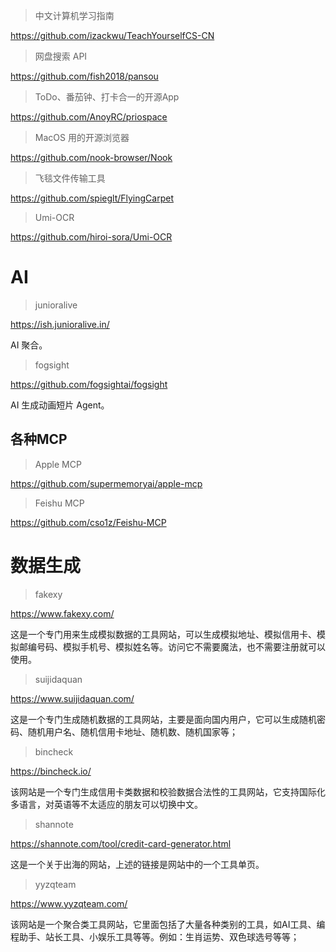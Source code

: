 > 中文计算机学习指南

https://github.com/izackwu/TeachYourselfCS-CN

> 网盘搜索 API

https://github.com/fish2018/pansou

> ToDo、番茄钟、打卡合一的开源App

https://github.com/AnoyRC/priospace

> MacOS 用的开源浏览器

https://github.com/nook-browser/Nook

> 飞毯文件传输工具

https://github.com/spieglt/FlyingCarpet

> Umi-OCR

https://github.com/hiroi-sora/Umi-OCR

# AI

> junioralive

https://ish.junioralive.in/

AI 聚合。

> fogsight

https://github.com/fogsightai/fogsight

AI 生成动画短片 Agent。

## 各种MCP
> Apple MCP

https://github.com/supermemoryai/apple-mcp

> Feishu MCP

https://github.com/cso1z/Feishu-MCP

# 数据生成

> fakexy

https://www.fakexy.com/

这是一个专门用来生成模拟数据的工具网站，可以生成模拟地址、模拟信用卡、模拟邮编号码、模拟手机号、模拟姓名等。访问它不需要魔法，也不需要注册就可以使用。

> suijidaquan

https://www.suijidaquan.com/

这是一个专门生成随机数据的工具网站，主要是面向国内用户，它可以生成随机密码、随机用户名、随机信用卡地址、随机数、随机国家等；

> bincheck

https://bincheck.io/

该网站是一个专门生成信用卡类数据和校验数据合法性的工具网站，它支持国际化多语言，对英语等不太适应的朋友可以切换中文。

> shannote

https://shannote.com/tool/credit-card-generator.html

这是一个关于出海的网站，上述的链接是网站中的一个工具单页。

> yyzqteam

https://www.yyzqteam.com/

该网站是一个聚合类工具网站，它里面包括了大量各种类别的工具，如AI工具、编程助手、站长工具、小娱乐工具等等。例如：生肖运势、双色球选号等等；



